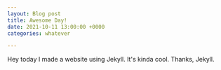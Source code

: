 ```yaml
---
layout: Blog post
title: Awesome Day!
date: 2021-10-11 13:00:00 +0000
categories: whatever

---
```

Hey today I made a website using Jekyll. It's kinda cool. Thanks, Jekyll. 